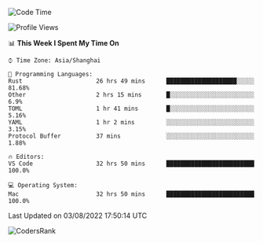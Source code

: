 <!--START_SECTION:waka-->
![Code Time](http://img.shields.io/badge/Code%20Time-1%2C578%20hrs%2048%20mins-blue)

![Profile Views](http://img.shields.io/badge/Profile%20Views-35-blue)

📊 **This Week I Spent My Time On** 

```text
⌚︎ Time Zone: Asia/Shanghai

💬 Programming Languages: 
Rust                     26 hrs 49 mins      ████████████████████░░░░░   81.68% 
Other                    2 hrs 15 mins       █░░░░░░░░░░░░░░░░░░░░░░░░   6.9% 
TOML                     1 hr 41 mins        █░░░░░░░░░░░░░░░░░░░░░░░░   5.16% 
YAML                     1 hr 2 mins         ░░░░░░░░░░░░░░░░░░░░░░░░░   3.15% 
Protocol Buffer          37 mins             ░░░░░░░░░░░░░░░░░░░░░░░░░   1.88%

🔥 Editors: 
VS Code                  32 hrs 50 mins      █████████████████████████   100.0%

💻 Operating System: 
Mac                      32 hrs 50 mins      █████████████████████████   100.0%

```


 Last Updated on 03/08/2022 17:50:14 UTC
<!--END_SECTION:waka-->

![CodersRank](https://cr-skills-chart-widget.azurewebsites.net/api/api?username=BugenZhao&padding=16&tooltip=true&branding=false&sort-by-score=true&skills=Rust%2C%20Swift%2C%20C%2C%20TypeScript%2C%20Java%2C%20Go%2C%20Dart%2C%20C%2B%2B%2C%20Python%2C%20Assembly%2C%20Shell%2C%20Kotlin)
